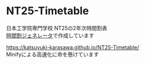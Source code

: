 # NT25-Timetable
日本工学院専門学校 NT25の2年次時間割表  
[時間割ジェネレータ](https://coldtoufu.github.io/timesheet.html)で作成しています

https://katsuyuki-karasawa.github.io/NT25-Timetable/  
Minifyによる高速化に命を懸けています
